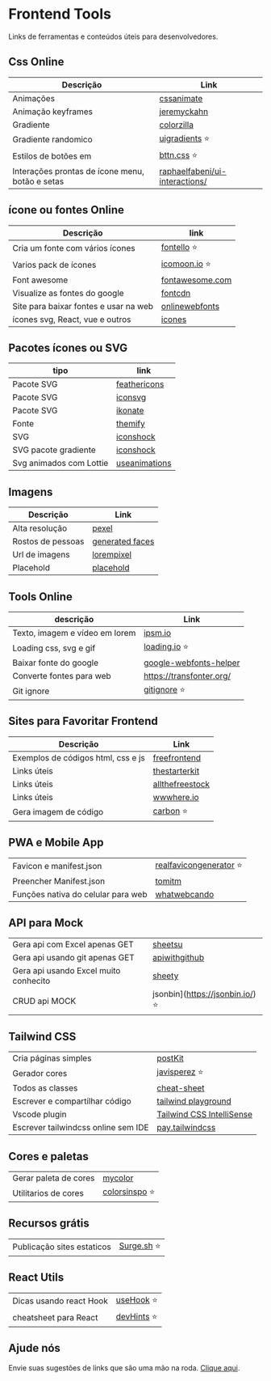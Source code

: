 

# Frontend Tools 

Links de ferramentas e conteúdos úteis para desenvolvedores.



## Css Online

|Descrição  | Link|
|---------|-------|
|Animações|[cssanimate](http://cssanimate.com/)  |
|Animação keyframes |[jeremyckahn](https://jeremyckahn.github.io/stylie/)  |
|Gradiente| [colorzilla](http://www.colorzilla.com/gradient-editor/)|
|Gradiente randomico|[uigradients](https://uigradients.com/) ⭐|
|Estilos de botões em|[bttn.css](https://bttn.surge.sh/) ⭐|
|Interações prontas de ícone menu, botão e setas | [raphaelfabeni/ui-interactions/](https://raphaelfabeni.com/ui-interactions/) |

##  ícone ou fontes Online
| Descrição | link  |
|--|--|
| Cria um fonte com vários ícones  | [fontello](http://fontello.com/)  ⭐|
|Varios pack de ícones|[icomoon.io](https://icomoon.io/) ⭐|
|Font awesome|[fontawesome.com](https://fontawesome.com/?from=io)|
|Visualize as fontes do google|[fontcdn](https://fontcdn.org/ "fontcdn")|
|Site para baixar fontes e usar na web | [onlinewebfonts](https://www.onlinewebfonts.com/download/2d87be206e81000fd9cc47b84d06e9f6)|
| ícones svg, React, vue e outros | [icones](https://icones.js.org/) | 



## Pacotes ícones ou SVG  
| tipo | link  |
|--|--|
| Pacote SVG |[feathericons](https://feathericons.com/)|
| Pacote SVG |[iconsvg](https://iconsvg.xyz/)|
| Pacote SVG |[ikonate](https://www.ikonate.com)|
| Fonte |[themify](https://themify.me/themify-icons)|
| SVG |[iconshock](https://www.iconshock.com/svg-color/)|
| SVG pacote gradiente |[iconshock](https://www.iconshock.com/svg-icons/)|
| Svg animados com Lottie | [useanimations](https://useanimations.com/#explore)

## Imagens  
| Descrição  | Link |
|---------------------------------|-----------------------|
| Alta resolução   | [pexel](https://www.pexels.com/) |
| Rostos de pessoas |[generated faces](https://generated.photos/faces)|
| Url de imagens | [lorempixel](http://lorempixel.com/) |
|Placehold |[placehold](http://placehold.it/)|



## Tools Online
| descrição| Link  |
|--|--|
| Texto, imagem e vídeo em lorem | [ipsm.io](https://ipsm.io/)
|Loading css, svg e gif|[loading.io](https://loading.io/) ⭐|
|Baixar fonte do google|[google-webfonts-helper](https://google-webfonts-helper.herokuapp.com/fonts)| 
|Converte fontes para web | https://transfonter.org/|
|Git ignore |[gitignore](https://www.gitignore.io/)  ⭐|




## Sites para Favoritar   Frontend

| Descrição | Link  |
|--|--|
| Exemplos de códigos html, css e js| [freefrontend](https://freefrontend.com/) |
|Links úteis |[thestarterkit](https://www.thestarterkit.info/ "thestarterkit")|
|Links úteis|[allthefreestock](https://allthefreestock.com/ "allthefreestock")|
|Links úteis|[wwwhere.io](http://wwwhere.io/ "wwwhere.io")|
|Gera imagem de código |[carbon](https://carbon.now.sh/ "carbon") ⭐|



## PWA  e Mobile App
|  | |
|--|--|
|Favicon e manifest.json | [realfavicongenerator](https://realfavicongenerator.net/)  ⭐| 
| Preencher Manifest.json  | [tomitm](https://tomitm.github.io/appmanifest/) |
| Funções nativa do celular para web | [whatwebcando](https://whatwebcando.today/) |  



##  API para Mock 
|  | |
|--|--|
| Gera api com Excel apenas GET  |[sheetsu](https://sheetsu.com/dashboard) |
| Gera api usando git apenas GET  |[apiwithgithub](https://apiwithgithub.com/) |
| Gera api usando Excel muito conhecito  |[sheety](https://sheety.co/) |
| CRUD api MOCK |jsonbin](https://jsonbin.io/) ⭐|


## Tailwind CSS
|  | |
|--|--|
| Cria páginas simples |[postKit](stitches) |
| Gerador cores | [javisperez](https://javisperez.github.io/tailwindcolorshades) ⭐ |
| Todos as classes | [cheat-sheet](https://nerdcave.com/tailwind-cheat-sheet) |
| Escrever e compartilhar código | [tailwind playground](https://play.tailwindcss.com/?ref=producthunt)|
| Vscode plugin | [Tailwind CSS IntelliSense ](https://marketplace.visualstudio.com/items?itemName=bradlc.vscode-tailwindcss) |
| Escrever tailwindcss online sem IDE | [pay.tailwindcss](https://play.tailwindcss.com/?ref=producthunt)

## Cores e paletas 
|  | |
|--|--|
| Gerar paleta de cores |[mycolor](https://mycolor.space) |
| Utilitarios de cores  |[colorsinspo](https://colorsinspo.com/color-tools/games/guess-the-next-color) ⭐ |

## Recursos grátis
| | | 
|-- |-- | 
| Publicação sites estaticos  | [Surge.sh](https://surge.sh/) ⭐ | 


## React Utils
| | | 
|-|-|
|Dicas usando react Hook | [useHook](https://usehooks.com/)  ⭐|
| cheatsheet para React | [devHints](https://devhints.io/react)  ⭐ |   





## Ajude nós
Envie suas sugestões  de links que são uma mão na roda.
[Clique aqui](https://github.com/raulmelo/links-uteis/issues).

